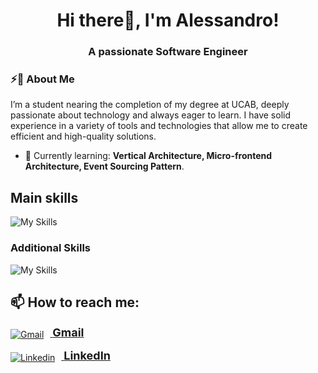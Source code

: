 <h1 align="center">Hi there👋, I'm Alessandro!</h1>
<h3 align="center">A passionate Software Engineer</h3>

### ⚡🚀 About Me
I’m a student nearing the completion of my degree at UCAB, deeply passionate about technology and always eager to learn. I have solid experience in a variety of tools and technologies that allow me to create efficient and high-quality solutions.

- 🌱 Currently learning: **Vertical Architecture, Micro-frontend Architecture, Event Sourcing Pattern**.

## Main skills
![My Skills](https://go-skill-icons.vercel.app/api/icons?i=js,typescript,angular,dart,flutter,vue,tailwind,figma&titles=true&perline=5)

### Additional Skills
![My Skills](https://go-skill-icons.vercel.app/api/icons?i=nest,unity,postgres,xd,cs&titles=true&perline=5)

## 📫 How to reach me:
<div style="margin-bottom: 15px;">
  <a href="mailto:alessvalsania@gmail.com" target="_blank" rel="noreferrer">
    <img src="https://upload.wikimedia.org/wikipedia/commons/thumb/7/7e/Gmail_icon_%282020%29.svg/24px-Gmail_icon_%282020%29.svg.png?20221017173631" alt="Gmail" style="vertical-align: middle; margin-right: 10px;" />
    <span style="font-size: 18px; font-weight: bold;">Gmail</span>
  </a>
</div>

<div>
  <a href="https://www.linkedin.com/in/alessandro-valsania" target="_blank" rel="noreferrer">
    <img src="https://upload.wikimedia.org/wikipedia/commons/thumb/8/81/LinkedIn_icon.svg/24px-LinkedIn_icon.svg.png" alt="Linkedin" style="vertical-align: middle; margin-right: 10px;" />
    <span style="font-size: 18px; font-weight: bold;">LinkedIn</span>
  </a>
</div>